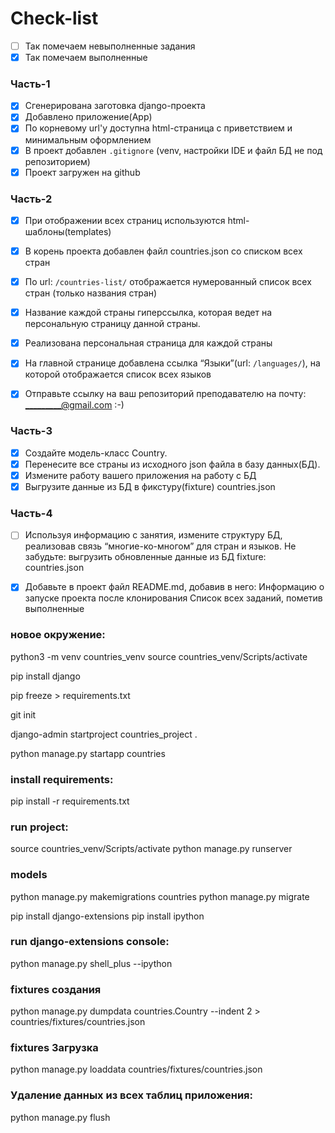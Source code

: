 # Check-list
- [ ] Так помечаем невыполненные задания
- [x] Так помечаем выполненные

### Часть-1
- [x] Сгенерирована заготовка django-проекта
- [x] Добавлено приложение(App)
- [x] По корневому url'у доступна html-страница с приветствием и минимальным оформлением
- [x] В проект добавлен `.gitignore` (venv, настройки IDE и файл БД не под репозиторием)
- [x] Проект загружен на github

### Часть-2
- [x] При отображении всех страниц используются html-шаблоны(templates)
- [x] В корень проекта добавлен файл countries.json со списком всех стран
- [x] По url: `/countries-list/` отображается нумерованный список всех стран (только названия стран)
- [x] Название каждой страны гиперссылка, которая ведет на персональную страницу данной страны.
- [x] Реализована персональная страница для каждой страны
- [x] На главной странице добавлена ссылка “Языки”(url: `/languages/`), на которой отображается список всех языков

- [x] Отправьте ссылку на ваш репозиторий преподавателю на почту: _________@gmail.com :-)

### Часть-3
- [x] Создайте модель-класс Country.
- [x] Перенесите все страны из исходного json файла в базу данных(БД).
- [X] Измените работу вашего приложения на работу с БД
- [X] Выгрузите данные из БД в фикстуру(fixture) countries.json

### Часть-4
- [ ] Используя информацию с занятия, измените структуру БД, реализовав связь “многие-ко-многом” для стран и языков.
        Не забудьте: выгрузить обновленные данные из БД fixture: countries.json
- [x] Добавьте в проект файл README.md, добавив в него:
          Информацию о запуске проекта после клонирования
          Список всех заданий, пометив выполненные





### новое окружение:
python3 -m venv countries_venv
source countries_venv/Scripts/activate

pip install django

pip freeze > requirements.txt

git init

django-admin startproject countries_project .

python manage.py startapp countries



### install requirements: 
pip install -r requirements.txt

### run project:
source countries_venv/Scripts/activate
python manage.py runserver

### models
python manage.py makemigrations countries
python manage.py migrate


pip install django-extensions
pip install ipython

### run django-extensions console:
python manage.py shell_plus --ipython
    
### fixtures создания 
python manage.py dumpdata countries.Country --indent 2 > countries/fixtures/countries.json
### fixtures Загрузка
python manage.py loaddata countries/fixtures/countries.json
### Удаление данных из всех таблиц приложения:
python manage.py flush


